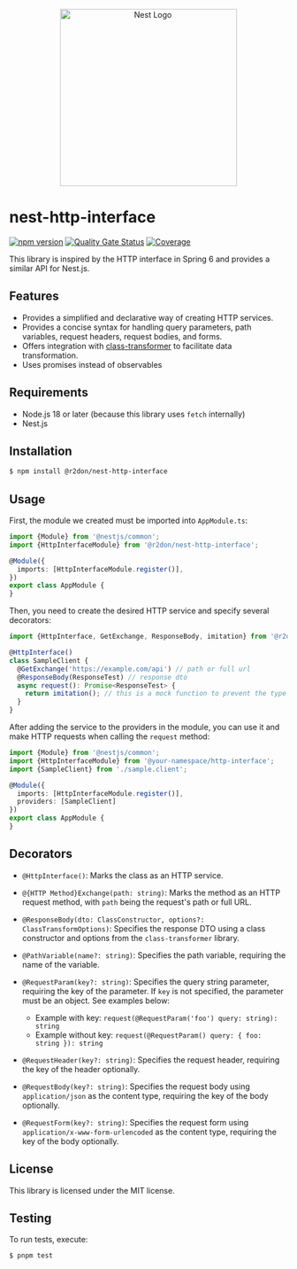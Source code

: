 <p align="center">
  <a href="http://nestjs.com"><img src="https://nestjs.com/img/logo_text.svg" alt="Nest Logo" width="320" /></a>
</p>

# nest-http-interface

[![npm version](https://badge.fury.io/js/@r2don%2Fnest-http-interface.svg)](https://badge.fury.io/js/@r2don%2Fnest-http-interface)
[![Quality Gate Status](https://sonarcloud.io/api/project_badges/measure?project=r2don_nest-http-interface&metric=alert_status)](https://sonarcloud.io/summary/new_code?id=r2don_nest-http-interface)
[![Coverage](https://sonarcloud.io/api/project_badges/measure?project=r2don_nest-http-interface&metric=coverage)](https://sonarcloud.io/summary/new_code?id=r2don_nest-http-interface)

This library is inspired by the HTTP interface in Spring 6 and provides a similar API for Nest.js.

## Features

- Provides a simplified and declarative way of creating HTTP services.
- Provides a concise syntax for handling query parameters, path variables, request headers, request bodies, and forms.
- Offers integration with [class-transformer](https://github.com/typestack/class-transformer) to facilitate data transformation.
- Uses promises instead of observables

## Requirements

- Node.js 18 or later (because this library uses `fetch` internally)
- Nest.js

## Installation

```bash
$ npm install @r2don/nest-http-interface
```

## Usage

First, the module we created must be imported into `AppModule.ts`:

```ts
import {Module} from '@nestjs/common';
import {HttpInterfaceModule} from '@r2don/nest-http-interface';

@Module({
  imports: [HttpInterfaceModule.register()],
})
export class AppModule {
}
```

Then, you need to create the desired HTTP service and specify several decorators:

```ts
import {HttpInterface, GetExchange, ResponseBody, imitation} from '@r2don/nest-http-interface';

@HttpInterface()
class SampleClient {
  @GetExchange('https://example.com/api') // path or full url
  @ResponseBody(ResponseTest) // response dto
  async request(): Promise<ResponseTest> {
    return imitation(); // this is a mock function to prevent the type error
  }
}
```

After adding the service to the providers in the module, you can use it and make HTTP requests when calling
the `request` method:

```ts
import {Module} from '@nestjs/common';
import {HttpInterfaceModule} from '@your-namespace/http-interface';
import {SampleClient} from './sample.client';

@Module({
  imports: [HttpInterfaceModule.register()],
  providers: [SampleClient]
})
export class AppModule {
}
```

## Decorators

- `@HttpInterface()`: Marks the class as an HTTP service.
 
- `@{HTTP Method}Exchange(path: string)`: Marks the method as an HTTP request method, with `path` being the request's path or full URL.
 
- `@ResponseBody(dto: ClassConstructor, options?: ClassTransformOptions)`: Specifies the response DTO using a class constructor and options from the `class-transformer` library.
 
- `@PathVariable(name?: string)`: Specifies the path variable, requiring the name of the variable.
 
- `@RequestParam(key?: string)`: Specifies the query string parameter, requiring the key of the parameter. If `key` is not specified, the parameter must be an object. See examples below:
    - Example with key: `request(@RequestParam('foo') query: string): string`
    - Example without key: `request(@RequestParam() query: { foo: string }): string`

- `@RequestHeader(key?: string)`: Specifies the request header, requiring the key of the header optionally.

- `@RequestBody(key?: string)`: Specifies the request body using `application/json` as the content type, requiring the key of the body optionally.

- `@RequestForm(key?: string)`: Specifies the request form using `application/x-www-form-urlencoded` as the content type, requiring the key of the body optionally.

## License

This library is licensed under the MIT license.

## Testing

To run tests, execute:

```bash
$ pnpm test
```
